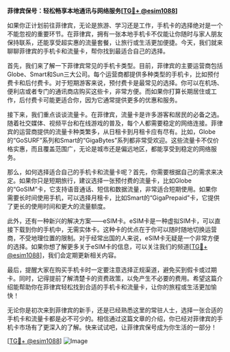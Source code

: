 **菲律宾保号：轻松畅享本地通讯与网络服务[[TG💪+ @esim1088](https://t.me/s/esim1088)]**

如果你正计划前往菲律宾，无论是旅游、学习还是工作，手机卡的选择绝对是一个不能忽视的重要环节。在菲律宾，拥有一张本地手机卡不仅能让你随时与家人朋友保持联系，还能享受超实惠的流量套餐，让旅行或生活更加便捷。今天，我们就来聊聊菲律宾的手机卡和流量卡，帮你找到最适合自己的选择。

首先，我们来了解一下菲律宾常见的手机卡类型。目前，菲律宾的主要运营商包括Globe、Smart和Sun三大公司。每个运营商都提供多种类型的手机卡，比如预付费卡和后付费卡。对于短期游客来说，预付费卡是最常见的选择。你可以在机场、便利店或者专门的通讯商店购买这些卡，非常方便。而如果你打算长期居住或工作，后付费卡可能更适合你，因为它通常提供更多的优惠和服务。

接下来，我们重点谈谈流量卡。在菲律宾，流量卡是许多游客和居民的必备之选。随着社交媒体、视频平台和在线游戏的普及，每个人都需要稳定的网络连接。菲律宾的运营商提供的流量卡种类繁多，从日租卡到月租卡应有尽有。比如，Globe的“GoSURF”系列和Smart的“GigaBytes”系列都非常受欢迎。这些流量卡不仅价格实惠，而且覆盖范围广，无论是城市还是偏远地区，都能享受到稳定的网络服务。

那么，如何选择适合自己的手机卡和流量卡呢？首先，你需要根据自己的需求来决定。如果你只是短期旅行，建议选择一张预付费的流量卡，比如Globe的“GoSIM”卡，它支持语音通话、短信和数据流量，非常适合短期使用。如果你需要长时间使用手机，可以选择月租卡，比如Smart的“GigaPrepaid”卡，它提供了更长的使用时间和更大的流量额度。

此外，还有一种新兴的解决方案——eSIM卡。eSIM卡是一种虚拟SIM卡，可以直接下载到你的手机中，无需实体卡。这种卡的优点在于你可以随时随地切换运营商，不受地理位置的限制。对于经常出国的人来说，eSIM卡无疑是一个非常方便的选择。如果你想了解更多关于eSIM卡的信息，可以关注我们的频道[[TG💪+ @esim1088](https://t.me/s/esim1088)]，我们会定期更新相关内容。

最后，提醒大家在购买手机卡时一定要注意选择正规渠道，避免买到假卡或过期卡。同时，记得提前了解清楚卡的资费政策，以免产生不必要的费用。希望这篇介绍能帮助你在菲律宾轻松找到合适的手机卡和流量卡，让你的旅程或生活更加愉快！

无论你是初次来到菲律宾的新手，还是已经熟悉这里的常驻人士，选择一张合适的手机卡和流量卡都是必不可少的。相信通过这篇文章的介绍，你已经对菲律宾的手机卡市场有了更深入的了解。快来试试吧，让菲律宾保号成为你生活的一部分！

[[TG💪+ @esim1088](https://t.me/s/esim1088)] ![Image](https://i.postimg.cc/4NQfJmqS/Snipaste-2025-05-13-00-14-12.png)